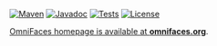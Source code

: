[![Maven](https://maven-badges.herokuapp.com/maven-central/org.omnifaces/omnifaces/badge.svg)](https://maven-badges.herokuapp.com/maven-central/org.omnifaces/omnifaces)
[![Javadoc](http://javadoc.io/badge/org.omnifaces/omnifaces.svg)](http://javadoc.io/doc/org.omnifaces/omnifaces) 
[![Tests](https://github.com/omnifaces/omnifaces/actions/workflows/4.x.maven.yml/badge.svg)](https://github.com/omnifaces/omnifaces/actions?query=branch%3A4.x)
[![License](http://img.shields.io/:license-apache-blue.svg)](http://www.apache.org/licenses/LICENSE-2.0.html)

[OmniFaces homepage is available at **omnifaces.org**](http://omnifaces.org).
